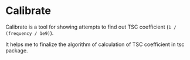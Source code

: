 Calibrate
===

Calibrate is a tool for showing attempts to find out TSC coefficient (`1 / (frequency / 1e9)`).

It helps me to finalize the algorithm of calculation of TSC coefficient in tsc package.